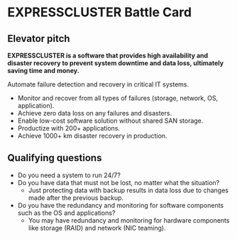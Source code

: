# EXPRESSCLUSTER Battle Card

## Elevator pitch

**EXPRESSCLUSTER is a software that provides high availability and disaster recovery to prevent system downtime and data loss, ultimately saving time and money.**

Automate failure detection and recovery in critical IT systems.

- Monitor and recover from all types of failures (storage, network, OS, application).
- Achieve zero data loss on any failures and disasters.
- Enable low-cost software solution without shared SAN storage.
- Productize with 200+ applications.
- Achieve 1000+ km disaster recovery in production.

## Qualifying questions

- Do you need a system to run 24/7?
- Do you have data that must not be lost, no matter what the situation?
  - Just protecting data with backup results in data loss due to changes made after the previous backup.
- Do you have the redundancy and monitoring for software components such as the OS and applications?
  - You may have redundancy and monitoring for hardware components like storage (RAID) and network (NIC teaming).
